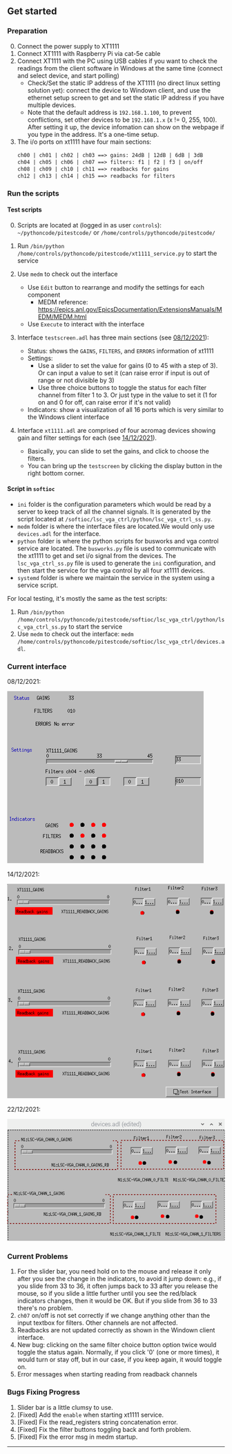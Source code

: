 ## Get started

### Preparation

0. Connect the power supply to XT1111
1. Connect XT1111 with Raspberry Pi via cat-5e cable
2. Connect XT1111 with the PC using USB cables if you want to check the readings from the client software in Windows at the same time (connect and select device, and start polling)
   - Check/Set the static IP address of the XT1111 (no direct linux setting solution yet): connect the device to Windown client, and use the ethernet setup screen to get and set the static IP address if you have multiple devices.
   - Note that the default address is `192.168.1.100`, to prevent conflictions, set other devices to be `192.168.1.x` (x != 0, 255, 100). After setting it up, the device infomation can show on the webpage if you type in the address. It's a one-time setup.
3. The i/o ports on xt1111 have four main sections:
   ```
   ch00 | ch01 | ch02 | ch03 ==> gains: 24dB | 12dB | 6dB | 3dB
   ch04 | ch05 | ch06 | ch07 ==> filters: f1 | f2 | f3 | on/off
   ch08 | ch09 | ch10 | ch11 ==> readbacks for gains
   ch12 | ch13 | ch14 | ch15 ==> readbacks for filters
   ```

### Run the scripts

#### Test scripts

0. Scripts are located at (logged in as user `controls`): `~/pythoncode/pitestcode/` or `/home/controls/pythoncode/pitestcode/`

1. Run `/bin/python /home/controls/pythoncode/pitestcode/xt1111_service.py` to start the service

2. Use `medm` to check out the interface

   - Use `Edit` button to rearrange and modify the settings for each component
     - MEDM reference: https://epics.anl.gov/EpicsDocumentation/ExtensionsManuals/MEDM/MEDM.html
   - Use `Execute` to interact with the interface

3. Interface `testscreen.adl` has three main sections (see [08/12/2021](#current-interface)):

   - Status: shows the `GAINS`, `FILTERS`, and `ERRORS` information of xt1111
   - Settings:
     - Use a slider to set the value for gains (0 to 45 with a step of 3). Or can input a value to set it (can raise error if input is out of range or not divisible by 3)
     - Use three choice buttons to toggle the status for each filter channel from filter 1 to 3. Or just type in the value to set it (1 for on and 0 for off, can raise error if it's not valid)
   - Indicators: show a visualization of all 16 ports which is very similar to the Windows client interface

4. Interface `xt1111.adl` are comprised of four acromag devices showing gain and filter settings for each (see [14/12/2021](#current-interface)).
   - Basically, you can slide to set the gains, and click to choose the filters.
   - You can bring up the `testscreen` by clicking the display button in the right bottom corner.

#### Script in `softioc`

- `ini` folder is the configuration parameters which would be read by a server to keep track of all the channel signals. It is generated by the script located at `/softioc/lsc_vga_ctrl/python/lsc_vga_ctrl_ss.py`.
- `medm` folder is where the interface files are located.We would only use `devices.adl` for the interface.
- `python` folder is where the python scripts for busworks and vga control service are located. The `busworks.py` file is used to communicate with the xt1111 to get and set i/o signal from the devices. The `lsc_vga_ctrl_ss.py` file is used to generate the `ini` configuration, and then start the service for the vga control by all four xt1111 devices.
- `systemd` folder is where we maintain the service in the system using a service script.

For local testing, it's mostly the same as the test scripts:

1. Run `/bin/python /home/controls/pythoncode/pitestcode/softioc/lsc_vga_ctrl/python/lsc_vga_ctrl_ss.py` to start the service
2. Use `medm` to check out the interface: `medm /home/controls/pythoncode/pitestcode/softioc/lsc_vga_ctrl/devices.adl`.

### Current interface

08/12/2021:

![interface](screenshots/2021-12-08-151759_455x398_scrot.png)

14/12/2021:

![xt1111_interface](screenshots/2021-12-14-143342_581x571_scrot.png)

22/12/2021:

![xt1111_interface](screenshots/2021-12-22-130928_589x330_scrot.png)

### Current Problems

1. For the slider bar, you need hold on to the mouse and release it only after you see the change in the indicators, to avoid it jump down: e.g., if you slide from 33 to 36, it often jumps back to 33 after you release the mouse, so if you slide a little further until you see the red/black indicators changes, then it would be OK. But if you slide from 36 to 33 there's no problem.
2. `ch07` on/off is not set correctly if we change anything other than the input textbox for filters. Other channels are not affected.
3. Readbacks are not updated correctly as shown in the Windown client interface.
4. New bug: clicking on the same filter choice button option twice would toggle the status again. Normally, if you click '0' (one or more times), it would turn or stay off, but in our case, if you keep again, it would toggle on.
5. Error messages when starting reading from readback channels

### Bugs Fixing Progress

1. Slider bar is a little clumsy to use.
2. [Fixed] Add the `enable` when starting xt1111 service.
3. [Fixed] Fix the read_registers string concatenation error.
4. [Fixed] Fix the filter buttons toggling back and forth problem.
5. [Fixed] Fix the error msg in medm startup.

---
